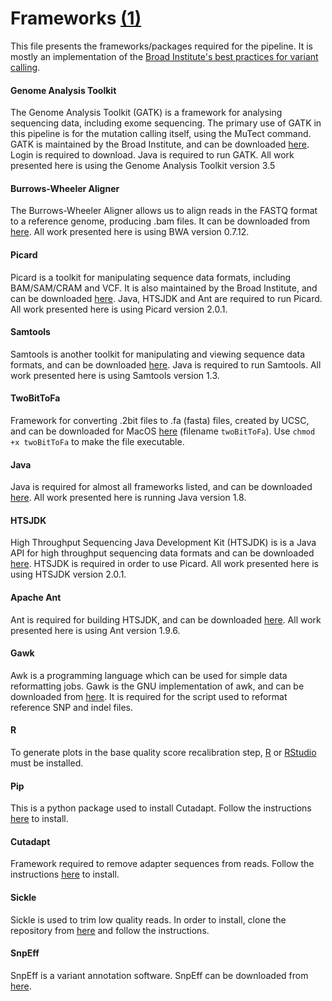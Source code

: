# Frameworks [(1)](https://www.broadinstitute.org/gatk/guide/article?id=2899)

This file presents the frameworks/packages required for the pipeline. It is mostly an implementation of the [Broad Institute's best practices for variant calling](https://www.broadinstitute.org/gatk/guide/best-practices.php).


#### Genome Analysis Toolkit
The Genome Analysis Toolkit (GATK) is a framework for analysing sequencing data, including exome sequencing. The primary use of GATK in this pipeline is for the mutation calling itself, using the MuTect command. GATK is maintained by the Broad Institute, and can be downloaded [here](https://www.broadinstitute.org/gatk/download/). Login is required to download. Java is required to run GATK. All work presented here is using the Genome Analysis Toolkit version 3.5

#### Burrows-Wheeler Aligner
The Burrows-Wheeler Aligner allows us to align reads in the FASTQ format to a reference genome, producing .bam files. It can be downloaded from [here](http://bio-bwa.sourceforge.net/). All work presented here is using BWA version 0.7.12.

#### Picard
Picard is a toolkit for manipulating sequence data formats, including BAM/SAM/CRAM and VCF. It is also maintained by the Broad Institute, and can be downloaded [here](http://broadinstitute.github.io/picard/). Java, HTSJDK and Ant are required to run Picard. All work presented here is using Picard version 2.0.1.

#### Samtools
Samtools is another toolkit for manipulating and viewing sequence data formats, and can be downloaded [here](http://www.htslib.org/). Java is required to run Samtools. All work presented here is using Samtools version 1.3.

#### TwoBitToFa
Framework for converting .2bit files to .fa (fasta) files, created by UCSC, and can be downloaded for MacOS [here](http://hgdownload.cse.ucsc.edu/admin/exe/macOSX.x86_64/) (filename `twoBitToFa`). Use `chmod +x twoBitToFa` to make the file executable.

#### Java
Java is required for almost all frameworks listed, and can be downloaded [here](https://java.com/en/download/). All work presented here is running Java version 1.8.

#### HTSJDK
High Throughput Sequencing Java Development Kit (HTSJDK) is is a Java API for high throughput sequencing data formats and can be downloaded [here](http://samtools.github.io/htsjdk/). HTSJDK is required in order to use Picard. All work presented here is using HTSJDK version 2.0.1.

#### Apache Ant
Ant is required for building HTSJDK, and can be downloaded [here](http://ant.apache.org/). All work presented here is using Ant version 1.9.6.

#### Gawk
Awk is a programming language which can be used for simple data reformatting jobs. Gawk is the GNU implementation of awk, and can be downloaded from [here](http://www.gnu.org/software/gawk/). It is required for the script used to reformat reference SNP and indel files.

#### R
To generate plots in the base quality score recalibration step, [R](https://www.r-project.org/) or [RStudio](https://www.rstudio.com/products/rstudio/#Desktop) must be installed.

#### Pip
This is a python package used to install Cutadapt. Follow the instructions [here](https://pip.pypa.io/en/stable/installing/) to install.

#### Cutadapt
Framework required to remove adapter sequences from reads. Follow the instructions [here](http://cutadapt.readthedocs.io/en/stable/installation.html) to install.

#### Sickle
Sickle is used to trim low quality reads. In order to install, clone the repository from [here](https://github.com/najoshi/sickle) and follow the instructions.

#### SnpEff
SnpEff is a variant annotation software. SnpEff can be downloaded from [here](http://sourceforge.net/projects/snpeff/files/snpEff_latest_core.zip).
